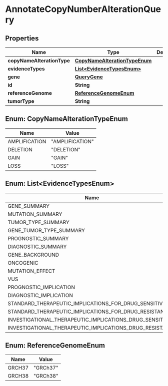 

# AnnotateCopyNumberAlterationQuery


## Properties

Name | Type | Description | Notes
------------ | ------------- | ------------- | -------------
**copyNameAlterationType** | [**CopyNameAlterationTypeEnum**](#CopyNameAlterationTypeEnum) |  |  [optional]
**evidenceTypes** | [**List&lt;EvidenceTypesEnum&gt;**](#List&lt;EvidenceTypesEnum&gt;) |  |  [optional]
**gene** | [**QueryGene**](QueryGene.md) |  |  [optional]
**id** | **String** |  |  [optional]
**referenceGenome** | [**ReferenceGenomeEnum**](#ReferenceGenomeEnum) |  |  [optional]
**tumorType** | **String** |  |  [optional]



## Enum: CopyNameAlterationTypeEnum

Name | Value
---- | -----
AMPLIFICATION | &quot;AMPLIFICATION&quot;
DELETION | &quot;DELETION&quot;
GAIN | &quot;GAIN&quot;
LOSS | &quot;LOSS&quot;



## Enum: List&lt;EvidenceTypesEnum&gt;

Name | Value
---- | -----
GENE_SUMMARY | &quot;GENE_SUMMARY&quot;
MUTATION_SUMMARY | &quot;MUTATION_SUMMARY&quot;
TUMOR_TYPE_SUMMARY | &quot;TUMOR_TYPE_SUMMARY&quot;
GENE_TUMOR_TYPE_SUMMARY | &quot;GENE_TUMOR_TYPE_SUMMARY&quot;
PROGNOSTIC_SUMMARY | &quot;PROGNOSTIC_SUMMARY&quot;
DIAGNOSTIC_SUMMARY | &quot;DIAGNOSTIC_SUMMARY&quot;
GENE_BACKGROUND | &quot;GENE_BACKGROUND&quot;
ONCOGENIC | &quot;ONCOGENIC&quot;
MUTATION_EFFECT | &quot;MUTATION_EFFECT&quot;
VUS | &quot;VUS&quot;
PROGNOSTIC_IMPLICATION | &quot;PROGNOSTIC_IMPLICATION&quot;
DIAGNOSTIC_IMPLICATION | &quot;DIAGNOSTIC_IMPLICATION&quot;
STANDARD_THERAPEUTIC_IMPLICATIONS_FOR_DRUG_SENSITIVITY | &quot;STANDARD_THERAPEUTIC_IMPLICATIONS_FOR_DRUG_SENSITIVITY&quot;
STANDARD_THERAPEUTIC_IMPLICATIONS_FOR_DRUG_RESISTANCE | &quot;STANDARD_THERAPEUTIC_IMPLICATIONS_FOR_DRUG_RESISTANCE&quot;
INVESTIGATIONAL_THERAPEUTIC_IMPLICATIONS_DRUG_SENSITIVITY | &quot;INVESTIGATIONAL_THERAPEUTIC_IMPLICATIONS_DRUG_SENSITIVITY&quot;
INVESTIGATIONAL_THERAPEUTIC_IMPLICATIONS_DRUG_RESISTANCE | &quot;INVESTIGATIONAL_THERAPEUTIC_IMPLICATIONS_DRUG_RESISTANCE&quot;



## Enum: ReferenceGenomeEnum

Name | Value
---- | -----
GRCH37 | &quot;GRCh37&quot;
GRCH38 | &quot;GRCh38&quot;



